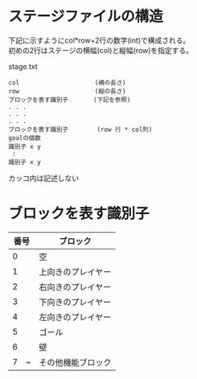 
# ステージファイルの構造
下記に示すようにcol*row+2行の数字(int)で構成される。  
初めの2行はステージの横幅(col)と縦幅(row)を指定する。

stage.txt
```
col                     (横の長さ)
row                     (縦の長さ)
ブロックを表す識別子       (下記を参照)
. . .
. . .
. . .
ブロックを表す識別子        (row 行 * col列)
goalの個数
識別子 x y
 :
識別子 x y
```
カッコ内は記述しない

# ブロックを表す識別子
|番号 |ブロック|
|-|-|
|0|空|
|1|上向きのプレイヤー|
|2|右向きのプレイヤー|
|3|下向きのプレイヤー|
|4|左向きのプレイヤー|
|5|ゴール|
|6|壁|
|7　~|その他機能ブロック|
